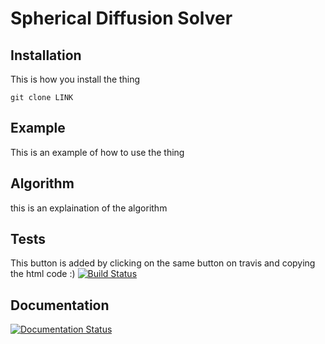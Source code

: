 # Spherical Diffusion Solver

## Installation 
This is how you install the thing
```
git clone LINK
```

## Example 
This is an example of how to use the thing

## Algorithm 
this is an explaination of the algorithm 


## Tests
This button is added by clicking on the same button on travis and copying the html code :) 
[![Build Status](https://travis-ci.org/Scottmar93/faraday3.svg?branch=master)](https://travis-ci.org/Scottmar93/faraday3)

## Documentation 
[![Documentation Status](https://readthedocs.org/projects/faraday3-docs/badge/?version=latest)](https://faraday3-docs.readthedocs.io/en/latest/?badge=latest)
